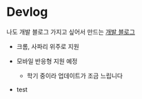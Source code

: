 # Devlog

나도 개발 블로그 가지고 싶어서 만드는 [개발 블로그](https://shellboylog.com/)

- 크롬, 사파리 위주로 지원
- 모바일 반응형 지원 예정

  - 학기 중이라 업데이트가 조금 느립니다

- test
